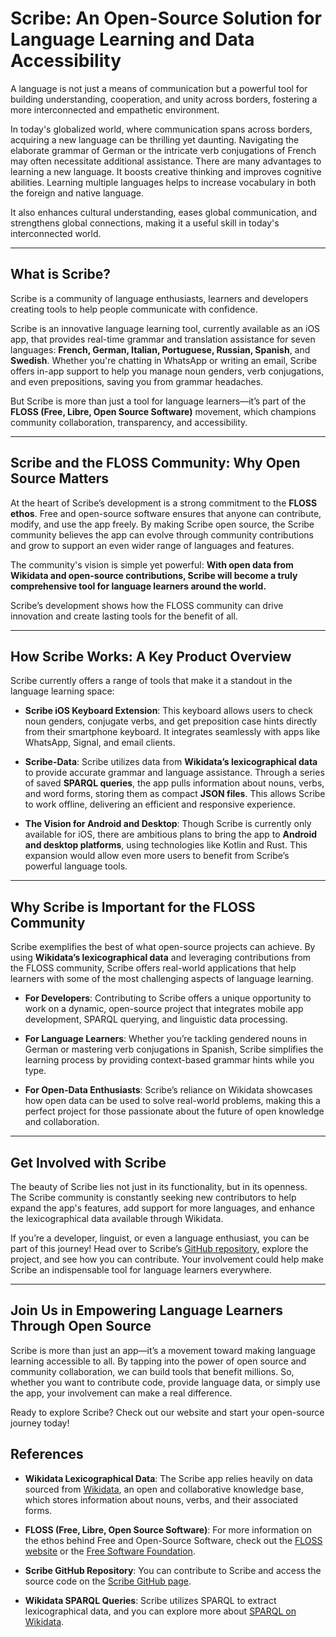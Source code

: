 # Scribe: An Open-Source Solution for Language Learning and Data Accessibility

A language is not just a means of communication but a powerful tool for building understanding, cooperation, and unity across borders, fostering a more interconnected and empathetic environment. 

In today's globalized world, where communication spans across borders, acquiring a new language can be thrilling yet daunting. Navigating the elaborate grammar of German or the intricate verb conjugations of French may often necessitate additional assistance. There are many advantages to learning a new language. It boosts creative thinking and improves cognitive abilities. Learning multiple languages helps to increase vocabulary in both the foreign and native language. 

It also enhances cultural understanding, eases global communication, and strengthens global connections, making it a useful skill in today's interconnected world.

<!--- **Enter Scribe**: an open-source app that empowers language learners with real-time grammar, conjugation, and translation assistance, all integrated into your keyboard. Built on the power of open data from **Wikidata**, Scribe offers a practical solution to help users communicate confidently without needing to switch between multiple apps.
--->
---

## What is Scribe?

Scribe is a community of language enthusiasts, learners and developers creating tools to help people communicate with confidence.

Scribe is an innovative language learning tool, currently available as an iOS app, that provides real-time grammar and translation assistance for seven languages: **French, German, Italian, Portuguese, Russian, Spanish**, and **Swedish**. Whether you're chatting in WhatsApp or writing an email, Scribe offers in-app support to help you manage noun genders, verb conjugations, and even prepositions, saving you from grammar headaches.

But Scribe is more than just a tool for language learners—it’s part of the **FLOSS (Free, Libre, Open Source Software)** movement, which champions community collaboration, transparency, and accessibility.

---

## Scribe and the FLOSS Community: Why Open Source Matters

At the heart of Scribe’s development is a strong commitment to the **FLOSS ethos**. Free and open-source software ensures that anyone can contribute, modify, and use the app freely. By making Scribe open source, the Scribe community believes the app can evolve through community contributions and grow to support an even wider range of languages and features.

The community's vision is simple yet powerful: 
**With open data from Wikidata and open-source contributions, Scribe will become a truly comprehensive tool for language learners around the world.**

Scribe’s development shows how the FLOSS community can drive innovation and create lasting tools for the benefit of all.

---

## How Scribe Works: A Key Product Overview

Scribe currently offers a range of tools that make it a standout in the language learning space:

- **Scribe iOS Keyboard Extension**: This keyboard allows users to check noun genders, conjugate verbs, and get preposition case hints directly from their smartphone keyboard. It integrates seamlessly with apps like WhatsApp, Signal, and email clients.

- **Scribe-Data**: Scribe utilizes data from **Wikidata’s lexicographical data** to provide accurate grammar and language assistance. Through a series of saved **SPARQL queries**, the app pulls information about nouns, verbs, and word forms, storing them as compact **JSON files**. This allows Scribe to work offline, delivering an efficient and responsive experience.

- **The Vision for Android and Desktop**: Though Scribe is currently only available for iOS, there are ambitious plans to bring the app to **Android and desktop platforms**, using technologies like Kotlin and Rust. This expansion would allow even more users to benefit from Scribe’s powerful language tools.

---

## Why Scribe is Important for the FLOSS Community

Scribe exemplifies the best of what open-source projects can achieve. By using **Wikidata’s lexicographical data** and leveraging contributions from the FLOSS community, Scribe offers real-world applications that help learners with some of the most challenging aspects of language learning.

- **For Developers**: Contributing to Scribe offers a unique opportunity to work on a dynamic, open-source project that integrates mobile app development, SPARQL querying, and linguistic data processing.

- **For Language Learners**: Whether you’re tackling gendered nouns in German or mastering verb conjugations in Spanish, Scribe simplifies the learning process by providing context-based grammar hints while you type.

- **For Open-Data Enthusiasts**: Scribe’s reliance on Wikidata showcases how open data can be used to solve real-world problems, making this a perfect project for those passionate about the future of open knowledge and collaboration.

---

## Get Involved with Scribe

The beauty of Scribe lies not just in its functionality, but in its openness. The Scribe community is constantly seeking new contributors to help expand the app's features, add support for more languages, and enhance the lexicographical data available through Wikidata.

If you’re a developer, linguist, or even a language enthusiast, you can be part of this journey! Head over to Scribe’s [GitHub repository](https://github.com/scribe), explore the project, and see how you can contribute. Your involvement could help make Scribe an indispensable tool for language learners everywhere.

---

## Join Us in Empowering Language Learners Through Open Source

Scribe is more than just an app—it’s a movement toward making language learning accessible to all. By tapping into the power of open source and community collaboration, we can build tools that benefit millions. So, whether you want to contribute code, provide language data, or simply use the app, your involvement can make a real difference.

Ready to explore Scribe? Check out our website and start your open-source journey today!

## References

- **Wikidata Lexicographical Data**: The Scribe app relies heavily on data sourced from [Wikidata](https://www.wikidata.org/wiki/Wikidata:Main_Page), an open and collaborative knowledge base, which stores information about nouns, verbs, and their associated forms.
  
- **FLOSS (Free, Libre, Open Source Software)**: For more information on the ethos behind Free and Open-Source Software, check out the [FLOSS website](https://www.gnu.org/philosophy/floss-and-foss.en.html) or the [Free Software Foundation](https://www.fsf.org/).
  
- **Scribe GitHub Repository**: You can contribute to Scribe and access the source code on the [Scribe GitHub page](https://github.com/scribe).
  
- **Wikidata SPARQL Queries**: Scribe utilizes SPARQL to extract lexicographical data, and you can explore more about [SPARQL on Wikidata](https://www.wikidata.org/wiki/Wikidata:SPARQL_query_service).
